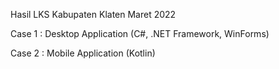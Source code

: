 Hasil LKS Kabupaten Klaten Maret 2022



Case 1 : Desktop Application (C#, .NET Framework, WinForms)

Case 2 : Mobile Application (Kotlin)
